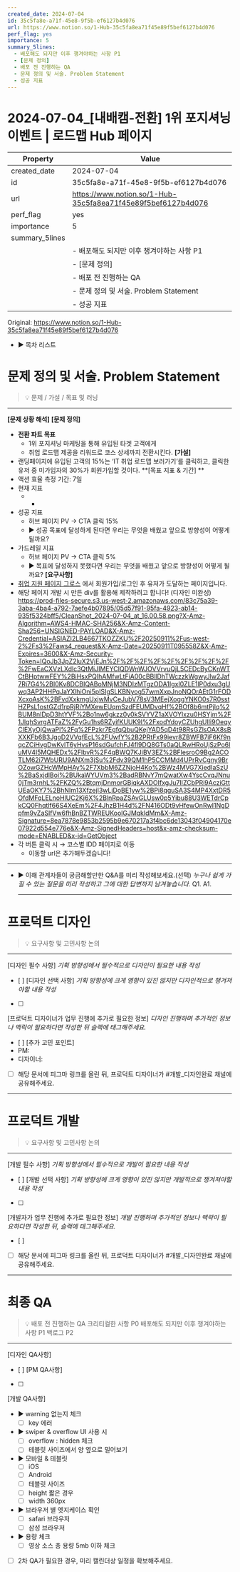 ```yaml
---
created_date: 2024-07-04
id: 35c5fa8e-a71f-45e8-9f5b-ef6127b4d076
url: https://www.notion.so/1-Hub-35c5fa8ea71f45e89f5bef6127b4d076
perf_flag: yes
importance: 5
summary_5lines:
  - 배포해도 되지만 이후 챙겨야하는 사항 P1
  - [문제 정의]
  - 배포 전 진행하는 QA
  - 문제 정의 및 서술. Problem Statement
  - 성공 지표
---
```


# 2024-07-04_[내배캠-전환] 1위 포지셔닝 이벤트 | 로드맵 Hub 페이지

| Property | Value |
| --- | --- |
| created_date | 2024-07-04 |
| id | 35c5fa8e-a71f-45e8-9f5b-ef6127b4d076 |
| url | https://www.notion.so/1-Hub-35c5fa8ea71f45e89f5bef6127b4d076 |
| perf_flag | yes |
| importance | 5 |
| summary_5lines | |
|  | - 배포해도 되지만 이후 챙겨야하는 사항 P1 |
|  | - [문제 정의] |
|  | - 배포 전 진행하는 QA |
|  | - 문제 정의 및 서술. Problem Statement |
|  | - 성공 지표 |

Original: https://www.notion.so/1-Hub-35c5fa8ea71f45e89f5bef6127b4d076

- ▶ 목차 리스트

#  문제 정의 및 서술. Problem Statement
> 💡 문제 / 가설 / 목표 및 러닝

  ---
  **[문제 상황 해석]**
  **[문제 정의]**
  - **전환 파트 목표**
    - 1위 포지셔닝 마케팅을 통해 유입된 타겟 고객에게
    - 취업 로드맵 제공을 리워드로 코스 상세까지 전환시킨다. 
  **[가설]**
  - 랜딩페이지에 유입된 고객의 15%는 ‘IT 취업 로드맵  보러가기’를 클릭하고, 
클릭한 유저 중 미가입자의 30%가 회원가입할 것이다. 
  **[목표 지표 & 기간] **
  - 액션 효율 측정 기간: 7일
  - 현재 지표
    - -
  - 성공 지표
    - 허브 페이지 PV → CTA 클릭 15%
    - ▶ 성공 목표에 달성하게 된다면 우리는 무엇을 배웠고 앞으로 방향성이 어떻게 될까요?
  - 가드레일 지표
    - 허브 페이지 PV → CTA 클릭 5%
    - ▶ 목표에 달성하지 못했다면 우리는 무엇을 배웠고 앞으로 방향성이 어떻게 될까요?
  **[요구사항]**
  - [취업 지원 페이지 그로스](/1d912d6a42d94d8e9c0bc3164466a108) 에서 회원가입/로그인 후 유저가 도달하는 페이지입니다. 
  - 해당 페이지 개발 시 만든 div를 활용해 제작하려고 합니다! (디자인 미완성)
    https://prod-files-secure.s3.us-west-2.amazonaws.com/83c75a39-3aba-4ba4-a792-7aefe4b07895/05d57f91-95fa-4923-ab14-935f5324bff5/CleanShot_2024-07-04_at_16.00.58.png?X-Amz-Algorithm=AWS4-HMAC-SHA256&X-Amz-Content-Sha256=UNSIGNED-PAYLOAD&X-Amz-Credential=ASIAZI2LB4667TKOZZKU%2F20250911%2Fus-west-2%2Fs3%2Faws4_request&X-Amz-Date=20250911T095558Z&X-Amz-Expires=3600&X-Amz-Security-Token=IQoJb3JpZ2luX2VjEJn%2F%2F%2F%2F%2F%2F%2F%2F%2F%2FwEaCXVzLXdlc3QtMiJIMEYCIQDWnWJOVVrvuQjL5CEDcByCKnWTCtBHptwwFEY%2BiHsxPQIhAMfwLtFiA00cBBllDhTWczzkWgwyJlw2Jaf7Rj7G4%2BI0Kv8DCBIQABoMNjM3NDIzMTgzODA1IgxI0ZLE1lP0dxu3gUwq3AP2HHPqJaYXlhiOni5pISIgSLKBNyog57wmXxpJnoNQOrAEtG1rFODXcxoAsK%2BFvdXxkmgUxjwMvCeJubV78sV3MEejXoggYNKO0s7R0sstHZPsL1ostGZd1rpRjRiYMXewEUqmSzdFEUMDvqHf%2BOf8b6mtPjlq%2BUM8nIDpD3htYVF%2Bo1nw6gkzz0y0kSVYVZ1aXVOYlxzu0HSYjm%2F1JlqhSvrgATFaZ%2FyGu1hs6RZyifKUUK9I%2FxodYdoyCZUhgUIli9OeqyClEXyOjQwaPl%2Fq%2FPzkr7EgfqQbuQKejYAD5qD4t98RsGZlsOAX8sBXXKFb6B3JgoD2VVqfEcL%2FUwfY%2B2PRtFx99ievr8ZBWFB7iF6Kf9nqcZCiHvgDwKvlT6yHvsP16sdGufchFJ4fl9DQ8GTs0aQLRwHRoUjSzPo6luMV4I5MQHEDx%2FlbvR%2F4qBWQ7KJiBV3EZ%2BFlesroO9Bg2ACOTLM62i7WbURU9ANXm3jSu%2Fdv39QM1hP5CCMMd4UPrRvCgny9BrOZowGZHcWMpHAy%2F7XbbM6ZZNjoH4Ko%2BWz4MVG7XiedIaSzU%2BaSxjdlBoi%2BUkaWYUVm3%2BadRBNvY7mQwatXw4YscCvqJNnu0jTm3rnhL%2FKZQ%2BtqmjDnmorGBjqkAXDOIfxgJu7IIZCbPRi9AcziGttUEaOKY7%2BhNIm13XfzejI3wLjDoBE1yw%2BPi8qguSA3S4MP4XxtDR5OfdMFqLELnoHlUC2Kj6X%2BlnRpaZSAvGLUsw0p5Yibu88U3WETdrCpkCQ0Fhqtlf66S4XeEm%2F4JhzB1H4d%2FN416ODt9vHfewOnRwI1NgDpfm9vZaSlfVw6fhBnBZTWREUKoolGJMqkldMm&X-Amz-Signature=8ea7878e9853b2595b9e670217a3f4bc6de13043f04904170e07922d554e776e&X-Amz-SignedHeaders=host&x-amz-checksum-mode=ENABLED&x-id=GetObject
  - 각 버튼 클릭 시 → 코스별 IDD 페이지로 이동
    - 이동할 url은 추가해두겠습니다! 

  ---
  - ▶ 이해 관계자들이 궁금해할만한 Q&A를 미리 작성해보세요.(선택)
    *누구나 쉽게 가질 수 있는 질문을 미리 작성하고 그에 대한 답변까지 남겨놓습니다.*
    Q1.
    A1.

    ---

#  프로덕트 디자인
> 💡 요구사항 및 고민사항 논의

  ---
  [디자인 필수 사항]
  *기획 방향성에서 필수적으로 디자인이 필요한 내용 작성*
  - [ ] 
  [디자인 선택 사항]
  *기획 방향성에 크게 영향이 있진 않지만 디자인적으로 챙겨져야할 내용 작성*
  - [ ] 
  [프로덕트 디자이너가 업무 진행에 추가로 필요한 정보]
  *디자인 진행하며 추가적인 정보나 맥락이 필요하다면 작성한 뒤 슬랙에 태그해주세요.*
  - [ ] 
  [추가 고민 포인트]
  - PM:
  - 디자이너: 
  - [ ] 해당 문서에 피그마 링크를 올린 뒤, 프로덕트 디자이너가 #개발_디자인완료 채널에 공유해주세요.

---

#  프로덕트 개발
> 💡 요구사항 및 고민사항 논의

  ---
  [개발 필수 사항]
  *기획 방향성에서 필수적으로 개발이 필요한 내용 작성*
  - [ ] 
  [개발 선택 사항]
  *기획 방향성에 크게 영향이 있진 않지만 개발적으로 챙겨져야할 내용 작성*
  - [ ] 
  [개발자가 업무 진행에 추가로 필요한 정보]
  *개발 진행하며 추가적인 정보나 맥락이 필요하다면 작성한 뒤, 슬랙에 태그해주세요.*
  - [ ] 
  - [ ] 해당 문서에 피그마 링크를 올린 뒤, 프로덕트 디자이너가 #개발_디자인완료 채널에 공유해주세요.

---

#  최종 QA
> 💡 배포 전 진행하는 QA
크리티컬한 사항 P0
배포해도 되지만 이후 챙겨야하는 사항 P1
백로그 P2

  ---
  [디자인 QA사항]
  - [ ] 
  [PM QA사항]
  - [ ] 
  [개발 QA사항]
  - ▶ warning 없는지 체크
    - [ ] key 에러
  - ▶ swiper & overflow UI 사용 시 
    - [ ] overflow : hidden 체크 
    - [ ] 테블릿 사이즈에서 양 옆으로 밀어보기 
  - ▶ 모바일 & 테블릿
    - [ ] iOS
    - [ ] Android
    - [ ] 테블릿 사이즈
    - [ ] height 짧은 경우 
    - [ ] width 360px 
  - ▶ 브라우저 별 엣지케이스 확인
    - [ ] safari 브라우저
    - [ ] 삼성 브라우저
  - ▶ 용량 체크
    - [ ] 영상 소스 총 용량 5mb 이하 체크 
  - [ ] 2차 QA가 필요한 경우, 미리 캘린더상 일정을 확보해주세요.
